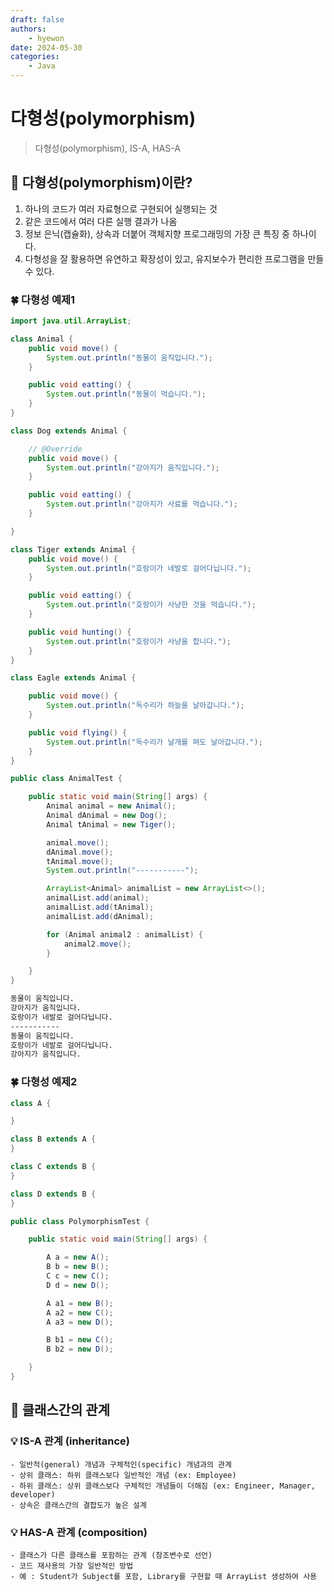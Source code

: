 ```yaml
---
draft: false
authors:
    - hyewon
date: 2024-05-30
categories:
    - Java
---
```


# 다형성(polymorphism)

> 다형성(polymorphism), IS-A, HAS-A

<!-- more -->

## 📌 다형성(polymorphism)이란?

1. 하나의 코드가 여러 자료형으로 구현되어 실행되는 것
2. 같은 코드에서 여러 다른 실행 결과가 나옴
3. 정보 은닉(캡슐화), 상속과 더붙어 객체지향 프로그래밍의 가장 큰 특징 중 하나이다.
4. 다형성을 잘 활용하면 유연하고 확장성이 있고, 유지보수가 편리한 프로그램을 만들 수 있다.

### 🍀 다형성 예제1

```java
import java.util.ArrayList;

class Animal {
	public void move() {
		System.out.println("동물이 움직입니다.");
	}

	public void eatting() {
		System.out.println("동물이 먹습니다.");
	}
}

class Dog extends Animal {

	// @Override
	public void move() {
		System.out.println("강아지가 움직입니다.");
	}

	public void eatting() {
		System.out.println("강아지가 사료를 먹습니다.");
	}

}

class Tiger extends Animal {
	public void move() {
		System.out.println("호랑이가 네발로 걸어다닙니다.");
	}

	public void eatting() {
		System.out.println("호랑이가 사냥한 것을 먹습니다.");
	}

	public void hunting() {
		System.out.println("호랑이가 사냥을 합니다.");
	}
}

class Eagle extends Animal {

	public void move() {
		System.out.println("독수리가 하늘을 날아갑니다.");
	}

	public void flying() {
		System.out.println("독수리가 날개를 펴도 날아갑니다.");
	}
}

public class AnimalTest {

	public static void main(String[] args) {
		Animal animal = new Animal();
		Animal dAnimal = new Dog();
		Animal tAnimal = new Tiger();

		animal.move();
		dAnimal.move();
		tAnimal.move();
		System.out.println("-----------");

		ArrayList<Animal> animalList = new ArrayList<>();
		animalList.add(animal);
		animalList.add(tAnimal);
		animalList.add(dAnimal);

		for (Animal animal2 : animalList) {
			animal2.move();
		}

	}
}
```

```bash
동물이 움직입니다.
강아지가 움직입니다.
호랑이가 네발로 걸어다닙니다.
-----------
동물이 움직입니다.
호랑이가 네발로 걸어다닙니다.
강아지가 움직입니다.
```

### 🍀 다형성 예제2

```java
class A {

}

class B extends A {
}

class C extends B {
}

class D extends B {
}

public class PolymorphismTest {

	public static void main(String[] args) {

		A a = new A();
		B b = new B();
		C c = new C();
		D d = new D();

		A a1 = new B();
		A a2 = new C();
		A a3 = new D();

		B b1 = new C();
		B b2 = new D();

	}
}
```

## 📌 클래스간의 관계

### 💡 IS-A 관계 (inheritance)

    - 일반적(general) 개념과 구체적인(specific) 개념과의 관계
    - 상위 클래스: 하위 클래스보다 일반적인 개념 (ex: Employee)
    - 하위 클래스: 상위 클래스보다 구체적인 개념들이 더해짐 (ex: Engineer, Manager, developer)
    - 상속은 클래스간의 결합도가 높은 설계

### 💡 HAS-A 관계 (composition)

    - 클래스가 다른 클래스를 포함하는 관계 (참조변수로 선언)
    - 코드 재사용의 가장 일반적인 방법
    - 예 : Student가 Subject를 포함, Library를 구현할 때 ArrayList 생성하여 사용
